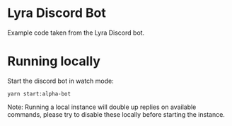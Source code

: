 # Lyra Discord Bot

Example code taken from the Lyra Discord bot.

# Running locally

Start the discord bot in watch mode:

```
yarn start:alpha-bot
```

Note: Running a local instance will double up replies on available commands, please try to disable these locally before starting the instance.
